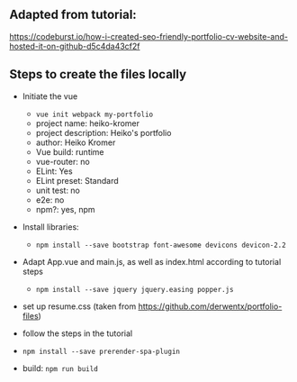 ## Adapted from tutorial:
https://codeburst.io/how-i-created-seo-friendly-portfolio-cv-website-and-hosted-it-on-github-d5c4da43cf2f

## Steps to create the files locally
- Initiate the vue
  - `vue init webpack my-portfolio`
  - project name: heiko-kromer
  - project description: Heiko's portfolio
  - author: Heiko Kromer
  - Vue build: runtime
  - vue-router: no
  - ELint: Yes
  - ELint preset: Standard
  - unit test: no
  - e2e: no
  - npm?: yes, npm


- Install libraries:
  - `npm install --save bootstrap font-awesome devicons devicon-2.2`

- Adapt App.vue and main.js, as well as index.html according to tutorial steps
  - `npm install --save jquery jquery.easing popper.js`

- set up resume.css (taken from https://github.com/derwentx/portfolio-files)

- follow the steps in the tutorial
 - `npm install --save prerender-spa-plugin`

- build: `npm run build`
